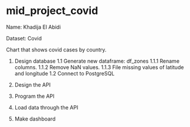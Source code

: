 # mid_project_covid

Name: Khadija El Abidi

Dataset: Covid

Chart that shows covid cases by country.
 
1. Design database
    1.1 Generate new dataframe: df_zones
        1.1.1 Rename columns.
        1.1.2 Remove NaN values.
        1.1.3 File missing values of latitude and longitude
    1.2 Connect to PostgreSQL

2. Design the API

3. Program the API

4. Load data through the API

5. Make dashboard


